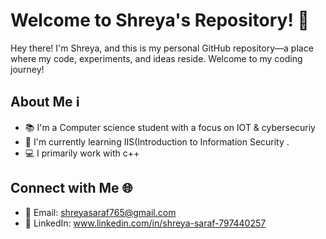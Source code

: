 # Welcome to Shreya's Repository! 👋

Hey there! I'm Shreya, and this is my personal GitHub repository—a place where my code, experiments, and ideas reside. Welcome to my coding journey!

## About Me ℹ️

- 📚 I'm a Computer science student with a focus on IOT & cybersecuriy
- 🌟 I'm currently learning IIS(Introduction to Information Security .
- 💻 I primarily work with c++

## Connect with Me 🌐

- 📧 Email: shreyasaraf765@gmail.com
- 💼 LinkedIn: www.linkedin.com/in/shreya-saraf-797440257

